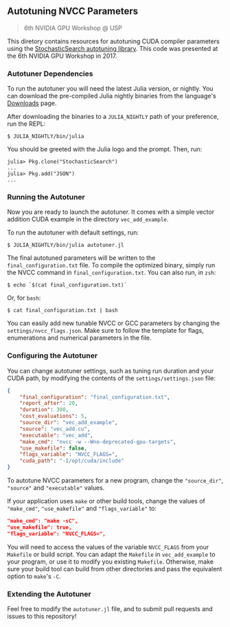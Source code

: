 ## Autotuning NVCC Parameters
>6th NVIDIA GPU Workshop @ USP

This diretory contains resources for autotuning CUDA compiler parameters
using the [StochasticSearch autotuning library](https://github.com/phrb/StochasticSearch.jl).
This code was presented at the 6th NVIDIA GPU Workshop in 2017.

### Autotuner Dependencies

To run the autotuner you will need the latest Julia version, or nightly.
You can download the pre-compiled Julia nightly binaries from the language's
[Downloads](https://julialang.org/downloads/) page.

After downloading the binaries to a `JULIA_NIGHTLY` path of your preference, run the REPL:

```
$ JULIA_NIGHTLY/bin/julia
```

You should be greeted with the Julia logo and the prompt. Then, run:

```
julia> Pkg.clone("StochasticSearch")
...
julia> Pkg.add("JSON")
...
```

### Running the Autotuner

Now you are ready to launch the autotuner. It comes with a simple vector addition CUDA example
in the directory `vec_add_example`.

To run the autotuner with default settings, run:

```
$ JULIA_NIGHTLY/bin/julia autotuner.jl
```

The final autotuned parameters will be written to the `final_configuration.txt` file.
To compile the optimized binary, simply run the NVCC command in `final_configuration.txt`.
You can also run, in `zsh`:

```
$ echo `$(cat final_configuration.txt)`
```

Or, for `bash`:

```
$ cat final_configuration.txt | bash
```

You can easily add new tunable NVCC or GCC parameters by changing the `settings/nvcc_flags.json`.
Make sure to follow the template for flags, enumerations and numerical parameters in the file.

### Configuring the Autotuner

You can change autotuner settings, such as tuning run duration and your CUDA path,
by modifying the contents of the `settings/settings.json` file:

```JSON
{
    "final_configuration": "final_configuration.txt",
    "report_after": 20,
    "duration": 300,
    "cost_evaluations": 5,
    "source_dir": "vec_add_example",
    "source": "vec_add.cu",
    "executable": "vec_add",
    "make_cmd": "nvcc -w --Wno-deprecated-gpu-targets",
    "use_makefile": false,
    "flags_variable": "NVCC_FLAGS=",
    "cuda_path": "-I/opt/cuda/include"
}
```

To autotune NVCC parameters for a new program, change the `"source_dir"`, `"source"` and
`"executable"` values.

If your application uses `make` or other build tools, change the values of
`"make_cmd"`, `"use_makefile"` and `"flags_variable"` to:

```JSON
"make_cmd": "make -sC",
"use_makefile": true,
"flags_variable": "NVCC_FLAGS=",
```

You will need to access the values of the variable `NVCC_FLAGS` from your `Makefile` or build script.
You can adapt the `Makefile` in `vec_add_example` to your program, or use it to modify
you existing `Makefile`. Otherwise, make sure your build tool can build from other directories and
pass the equivalent option to `make`'s `-C`.

### Extending the Autotuner

Feel free to modify the `autotuner.jl` file, and to submit pull requests and
issues to this repository!
